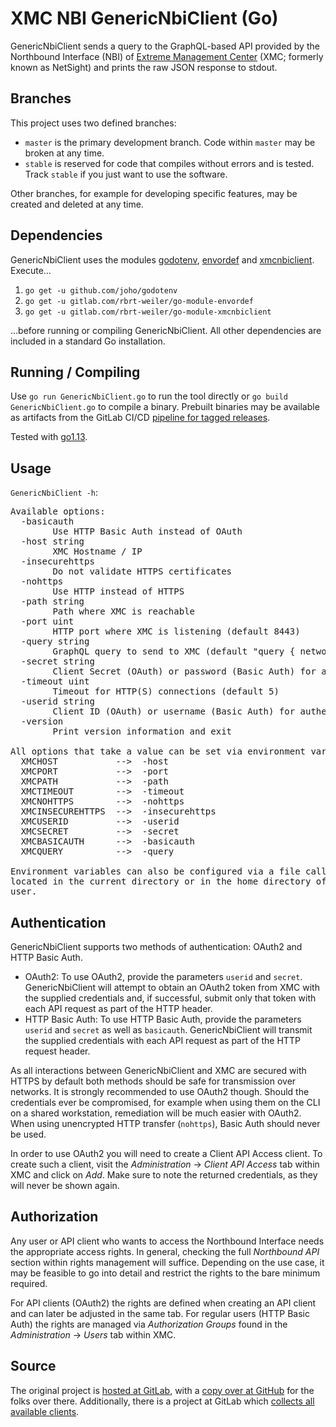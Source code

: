 # XMC NBI GenericNbiClient (Go)

GenericNbiClient sends a query to the GraphQL-based API provided by the Northbound Interface (NBI) of [Extreme Management Center](https://www.extremenetworks.com/product/extreme-management-center/) (XMC; formerly known as NetSight) and prints the raw JSON response to stdout.

## Branches

This project uses two defined branches:

* `master` is the primary development branch. Code within `master` may be broken at any time.
* `stable` is reserved for code that compiles without errors and is tested. Track `stable` if you just want to use the software.

Other branches, for example for developing specific features, may be created and deleted at any time.

## Dependencies

GenericNbiClient uses the modules [godotenv](https://github.com/joho/godotenv), [envordef](https://gitlab.com/rbrt-weiler/go-module-envordef) and [xmcnbiclient](https://gitlab.com/rbrt-weiler/go-module-xmcnbiclient). Execute...

1. `go get -u github.com/joho/godotenv`
1. `go get -u gitlab.com/rbrt-weiler/go-module-envordef`
1. `go get -u gitlab.com/rbrt-weiler/go-module-xmcnbiclient`

...before running or compiling GenericNbiClient. All other dependencies are included in a standard Go installation.

## Running / Compiling

Use `go run GenericNbiClient.go` to run the tool directly or `go build GenericNbiClient.go` to compile a binary. Prebuilt binaries may be available as artifacts from the GitLab CI/CD [pipeline for tagged releases](https://gitlab.com/rbrt-weiler/xmc-nbi-genericnbiclient-go/pipelines?scope=tags).

Tested with [go1.13](https://golang.org/doc/go1.13).

## Usage

`GenericNbiClient -h`:

<pre>
Available options:
  -basicauth
    	Use HTTP Basic Auth instead of OAuth
  -host string
    	XMC Hostname / IP
  -insecurehttps
    	Do not validate HTTPS certificates
  -nohttps
    	Use HTTP instead of HTTPS
  -path string
    	Path where XMC is reachable
  -port uint
    	HTTP port where XMC is listening (default 8443)
  -query string
    	GraphQL query to send to XMC (default "query { network { devices { up ip sysName nickName } } }")
  -secret string
    	Client Secret (OAuth) or password (Basic Auth) for authentication
  -timeout uint
    	Timeout for HTTP(S) connections (default 5)
  -userid string
    	Client ID (OAuth) or username (Basic Auth) for authentication
  -version
    	Print version information and exit

All options that take a value can be set via environment variables:
  XMCHOST           -->  -host
  XMCPORT           -->  -port
  XMCPATH           -->  -path
  XMCTIMEOUT        -->  -timeout
  XMCNOHTTPS        -->  -nohttps
  XMCINSECUREHTTPS  -->  -insecurehttps
  XMCUSERID         -->  -userid
  XMCSECRET         -->  -secret
  XMCBASICAUTH      -->  -basicauth
  XMCQUERY          -->  -query

Environment variables can also be configured via a file called .xmcenv,
located in the current directory or in the home directory of the current
user.
</pre>

## Authentication

GenericNbiClient supports two methods of authentication: OAuth2 and HTTP Basic Auth.

* OAuth2: To use OAuth2, provide the parameters `userid` and `secret`. GenericNbiClient will attempt to obtain an OAuth2 token from XMC with the supplied credentials and, if successful, submit only that token with each API request as part of the HTTP header.
* HTTP Basic Auth: To use HTTP Basic Auth, provide the parameters `userid` and `secret` as well as `basicauth`. GenericNbiClient will transmit the supplied credentials with each API request as part of the HTTP request header.

As all interactions between GenericNbiClient and XMC are secured with HTTPS by default both methods should be safe for transmission over networks. It is strongly recommended to use OAuth2 though. Should the credentials ever be compromised, for example when using them on the CLI on a shared workstation, remediation will be much easier with OAuth2. When using unencrypted HTTP transfer (`nohttps`), Basic Auth should never be used.

In order to use OAuth2 you will need to create a Client API Access client. To create such a client, visit the _Administration_ -> _Client API Access_ tab within XMC and click on _Add_. Make sure to note the returned credentials, as they will never be shown again.

## Authorization

Any user or API client who wants to access the Northbound Interface needs the appropriate access rights. In general, checking the full _Northbound API_ section within rights management will suffice. Depending on the use case, it may be feasible to go into detail and restrict the rights to the bare minimum required.

For API clients (OAuth2) the rights are defined when creating an API client and can later be adjusted in the same tab. For regular users (HTTP Basic Auth) the rights are managed via _Authorization Groups_ found in the _Administration_ -> _Users_ tab within XMC.

## Source

The original project is [hosted at GitLab](https://gitlab.com/rbrt-weiler/xmc-nbi-genericnbiclient-go), with a [copy over at GitHub](https://github.com/rbrt-weiler/xmc-nbi-genericnbiclient-go) for the folks over there. Additionally, there is a project at GitLab which [collects all available clients](https://gitlab.com/rbrt-weiler/xmc-nbi-clients).
